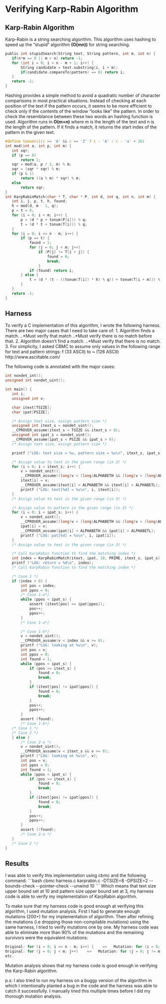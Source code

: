 <h1>Verifying Karp-Rabin Algorithm</h1>

<h2>Karp-Rabin Algorithm</h2>
Karp-Rabin is a string searching algorithm. This algorithm uses hashing to speed up the “stupid” algorithm <strong>(O(mn))</strong> for string searching.

```C
public int stupidSearch(String text, String pattern, int m, int n) {
   if(n*m == 0 || m > n) return -1;
   for (int i = 0; i < n - m + 1; i++) {
       String candidate = text.substring(i, i + m);
       if(candidate.compareTo(pattern) == 0) return i;
   }
   return -1;
}
```

Hashing provides a simple method to avoid a quadratic number of character comparisons in most practical situations. Instead of checking at each position of the text if the pattern occurs, it seems to be more efficient to check only if the contents of the window “looks like” the pattern. In order to check the resemblance between these two words an hashing function is used.
Algorithm runs in <strong>O(m+n)</strong> where m is the length of the text and n is the length of the pattern. If it finds a match, it returns the start index of the pattern in the given text.

```C
#define tonum(c)(c >= 'A' && c <= 'Z' ? c - 'A' : c - 'a' + 26)
int mod(int a, int p, int m) {
   int sqr;
   if (p == 0)
       return 1;
   sqr = mod(a, p / 2, m) % m;
   sqr = (sqr * sqr) % m;
   if (p & 1)
       return ((a % m) * sqr) % m;
   else
       return sqr;
}
int KarpRabinMatch(char * T, char * P, int d, int q, int n, int m) {
   int i, j, p, t, h, found;
   h = mod(d, m - 1, q);
   p = t = 0;
   for (i = 0; i < m; i++) {
       p = (d * p + tonum(P[i])) % q;
       t = (d * t + tonum(T[i])) % q;
   }
   for (i = 0; i <= n - m; i++) {
       if (p == t) {
           found = 1;
           for (j = 0; j < m; j++)
               if (P[j] != T[i + j]) {
                   found = 0;
                   break;
               }
           if (found) return i;
       } else {
           t = (d * (t - ((tonum(T[i]) * h) % q)) + tonum(T[i + m])) % q;
       }
   }
   return -1;
}
```



<h2>Harness</h2>
To verify a C implementation of this algorithm, I wrote the following harness. There are two major cases that I need to take care of:
1. Algorithm finds a match.
..*Must verify that match
..*Must verify there is no match before that.
2. Algorithm doesn’t find a match.
..*Must verify that there is no match.
3. For simplicity, I asked CBMC to assume only values in the following range for text and pattern strings: <strong>!</strong> (33 ASCII) to <strong>~</strong> (126 ASCII) http://www.asciitable.com/

The following code is annotated with the major cases:
```C
int nondet_int();
unsigned int nondet_uint();

int main() {
   int i;
   unsigned int v;

   char itext[TSIZE];
   char ipat[PSIZE];

   /* Assign text size, assign pattern size */
   unsigned int itext_s = nondet_uint();
   __CPROVER_assume(itext_s < TSIZE && itext_s > 0);
   unsigned int ipat_s = nondet_uint();
   __CPROVER_assume(ipat_s < PSIZE && ipat_s > 0);
   /* Assign text size, assign pattern size */

   printf ("LOG: text size = %u, pattern size = %u\n", itext_s, ipat_s);

   /* Assign value to text in the given range (in 3) */
   for (i = 0; i < itext_s; i++) {
       v = nondet_unit();
       __CPROVER_assume((long)v < (long)ALPHABETH && (long)v > (long)ALPHABETL);
       itext[i] = v;
       __CPROVER_assume(itext[i] < ALPHABETH && itext[i] > ALPHABETL);
       printf ("LOG: text[%d] = %u\n", i, itext[i]);
   }
   /* Assign value to text in the given range (in 3) */

   /* Assign value to pattern in the given range (in 3) */
   for (i = 0; i < ipat_s; i++) {
       v = nondet_uint();
       __CPROVER_assume((long)v < (long)ALPHABETH && (long)v > (long)ALPHABETL);
       ipat[i] = v;
       __CPROVER_assume(ipat[i] < ALPHABETH && ipat[i] > ALPHABETL);
       printf ("LOG: pat[%d] = %u\n", i, ipat[i]);
   }
   /* Assign value to text in the given range (in 3) */

   /* Call KarpRabin function to find the matching index */
   int index = KarpRabinMatch(itext, ipat, 10, PRIME, itext_s, ipat_s);
   printf ("LOG: return = %d\n", index);
   /* Call KarpRabin function to find the matching index */

   /* Case 1 */
   if (index > 0) {
       int pos = index;
       int ppos = 0;
       /* Case 1-a*/
       while (ppos < ipat_s) {
           assert (itext[pos] == ipat[ppos]);
           pos++;
           ppos++;
       }
       /* Case 1-a*/

       /* Case 1-b*/
       v = nondet_uint();
       __CPROVER_assume(v < index && v >= 0);
       printf ("LOG: looking at %u\n", v);
       int pos = v;
       int ppos = 0;
       int found = 1;
       while (ppos < ipat_s) {
           if (pos >= itext_s) {
               found = 0;
               break;
           }
           if (itext[pos] != ipat[ppos]) {
               found = 0;
               break;
           }
           pos++;
           ppos++;
       }
       assert (found);
       /* Case 1-b*/
   /* Case 1 */
   /* Case 2 */
   } else {
       /* Case 2-a */
       v = nondet_uint();
       __CPROVER_assume(v < itext_s && v >= 0);
       printf ("LOG: looking at %u\n", v);
       int pos = v;
       int ppos = 0;
       int found = 1;
       while (ppos < ipat_s) {
           if (pos >= itext_s) {
               found = 0;
               break;
           }
           if (itext[pos] != ipat[ppos]) {
               found = 0;
               break;
           }
           pos++;
           ppos++;
       }
       assert (!found);
       /* Case 2-a */
   }
   /* Case 2 */
}
```

<h2>Results</h2>
I was able to verify this implementation using cbmc and the following command:
```bash
cbmc harness.c karprabin.c -DTSIZE=8 -DPSIZE=2 --bounds-check --pointer-check --unwind 10
```
Which means that text size upper bound set at 10 and pattern size upper bound set at 3, my harness code is able to verify my implementation of KarpRabin algorithm.

To make sure that my harness code is good enough at verifying this algorithm, I used mutation analysis. First I had to generate enough mutations (200+) for my implementation of algorithm. Then after refining the mutations (i.e dropping those non-compilable mutations) using the same harness, I tried to verify mutations one by one. My harness code was able to eliminate more than 90% of the mutations and the remaining survivors were the equivalent mutations:
```C
Original: for (i = 0; i <= n - m; i++) {    =>   Mutation: for (i = 0; i != n - m; i++) {
Original: for (j = 0; j < m; j++)    =>   Mutation: for (j = 0; j != m; j++)
etc.
```

Mutation analysis shows that my harness code is good enough in verifying the Karp-Rabin algorithm.

p.s: I also tried to run my harness on a buggy version of the algorithm in which I intentionally planted a bug in the code and the harness was able to catch it successfully. I manually tried this multiple times before I did my thorough mutation analysis.
